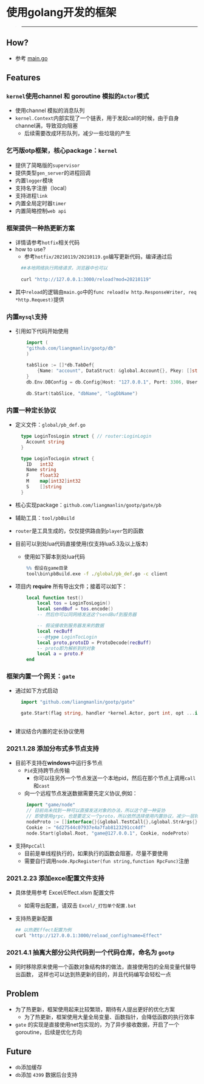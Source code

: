 # 使用golang开发的框架

> ****
## How?

- 参考 [main.go](main.go)
  
## Features

### `kernel`使用channel 和 goroutine 模拟的`Actor`模式
 * 使用channel 模拟的消息队列
 * `kernel.Context`内部实现了一个链表，用于发起call的时候，由于自身channel满，导致双向阻塞
   * 后续需要改成环形队列，减少一些垃圾的产生


### 乞丐版otp框架，核心package：`kernel`
 * 提供了简略版的`supervisor`
 * 提供类型`gen_server`的进程回调
 * 内置`logger`模块
 * 支持名字注册（local）
 * 支持进程`link`
 * 内置全局定时器`timer`
 * 内置简略控制`web api`


### 框架提供一种热更新方案
 * 详情请参考`hotfix`相关代码
 * how to use?
   * 参考`hotfix/20210119/20210119.go`编写更新代码，编译通过后
    ```bash
      ##本地网络执行网络请求，浏览器中也可以
          
      curl "http://127.0.0.1:3000/reload?mod=20210119"
    ```
 * 其中`reload`的逻辑由`main.go`中的`func reload(w http.ResponseWriter, req *http.Request)`提供


### 内置`mysql`支持
 * 引用如下代码开始使用
    ```go
        import (
        "github.com/liangmanlin/gootp/db"
        )
  
        tabSlice := []*db.TabDef{
            {Name: "account", DataStruct: &global.Account{}, Pkey: []string{"Account"}, Keys: []string{"AgentID"}},
        }
        db.Env.DBConfig = db.Config{Host: "127.0.0.1", Port: 3306, User: "root", PWD: "123456"}
  
        db.Start(tabSlice, "dbName", "logDbName")
    ```

### 内置一种定长协议
 
* 定义文件：`global/pb_def.go`
    ```go
      type LoginTosLogin struct { // router:LoginLogin
        Account string
      }

      type LoginTocLogin struct {
        ID   int32
        Name string
        F    float32
        M    map[int32]int32
        S    []string
      }
    ```
 
* 核心实现package：`github.com/liangmanlin/gootp/gate/pb`

* 辅助工具：`tool/pbBuild`

* `router`是工具生成的，仅仅提供路由到`player`包的函数
    
* 目前可以到处lua代码直接使用(仅支持lua5.3及以上版本)
   * 使用如下脚本到处lua代码
    ```bat
        %% 假设在game目录
        tool\bin\pbBuild.exe -f ./global/pb_def.go -c client
    ```

* 项目内 **require** 所有导出文件；接着可以如下：
    ```lua
        local function test()
            local tos = LoginTosLogin()
            local sendBuf = tos.encode()
            -- 然后你可以同网络发送这个sendBuf到服务器

            -- 假设接收到服务器发来的数据
            local recBuff
            ---@type LoginTocLogin
            local proto,protoID = ProtoDecode(recBuff)
            -- proto即为解析到的对象
            local a = proto.F
        end
    ```


### 框架内置一个网关：`gate`

* 通过如下方式启动
    ```go
      import "github.com/liangmanlin/gootp/gate"
  
      gate.Start(flag string, handler *kernel.Actor, port int, opt ...interface{})
      
    ```

* 建议结合内置的定长协议使用
    

### 2021.1.28 添加分布式多节点支持
* 目前不支持在**windows**中运行多节点
    * `Pid`支持跨节点传输
      * 你可以往另外一个节点发送一个本地pid，然后在那个节点上调用`call`和`cast`
    * 向一个远程节点发送数据需要先定义协议,例如：
    ```go
        import "game/node"
        // 目前尚未找到一种可以直接发送对象的办法，所以这个是一种妥协
        // 即使使用grpc，也是要定义一个proto，所以依然选择使用内置协议，减少一层转换
        nodeProto := []interface{}{&global.TestCall{},&global.StrArgs{},&global.RpcStrResult{}}
        Cookie := "6d27544c07937e4a7fab8123291cc4df"
        node.Start(global.Root, "game@127.0.0.1", Cookie, nodeProto)
    ```
* 支持`RpcCall`
     * 目前是单线程执行的，如果执行的函数会阻塞，尽量不要使用
     * 需要自行调用`node.RpcRegister(fun string,function RpcFunc)`注册
    
### 2021.2.23 添加excel配置文件支持

* 具体使用参考 Excel/Effect.xlsm 配置文件
    * 如需导出配置，请双击 `Excel/_打包单个配置.bat`
    
* 支持热更新配置
    ```bash
    ## 以热更Effect配置为例
    curl "http://127.0.0.1:3000/reload_config?name=Effect"
    ```

### 2021.4.1 抽离大部分公共代码到一个代码仓库，命名为 `gootp`

- 同时移除原来使用一个函数对象结构体的做法，直接使用包的全局变量代替导出函数，
  这样也可以达到热更新的目的，并且代码编写会轻松一点

## Problem
  * 为了热更新，框架使用起来比较繁琐，期待有人提出更好的优化方案
    * 为了热更新，框架使用大量全局变量、函数指针，会降低函数的执行效率
  * `gate` 的实现是直接使用net包实现的，为了异步接收数据，开启了一个goroutine，后续是优化方向


## Future
  * `db`添加缓存
  * `db`添加 `4399` 数据后台支持